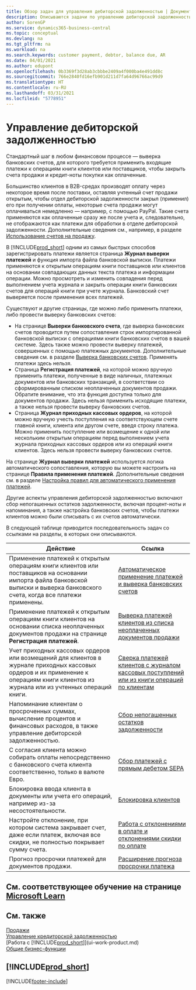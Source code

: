 ```yaml
---
title: Обзор задач для управления дебиторской задолженностью | Документация Майкрософт
description: Описываются задачи по управлению дебиторской задолженностью и применению платежей к операциям книг клиентов и поставщиков.
author: SorenGP
ms.service: dynamics365-business-central
ms.topic: conceptual
ms.devlang: na
ms.tgt_pltfrm: na
ms.workload: na
ms.search.keywords: customer payment, debtor, balance due, AR
ms.date: 04/01/2021
ms.author: edupont
ms.openlocfilehash: 0b3369f3d28ab3cbbbe2409a4f000ba4e491dd8c
ms.sourcegitcommit: 766e2840fd16efb901d211d7fa64d96766ac99d9
ms.translationtype: HT
ms.contentlocale: ru-RU
ms.lasthandoff: 03/31/2021
ms.locfileid: "5778951"
---
```

# <a name="managing-receivables"></a>Управление дебиторской задолженностью

Стандартный шаг в любом финансовом процессе — выверка банковских счетов, для которого требуется применить входящие платежи к операциям книги клиентов или поставщиков, чтобы закрыть счета продажи и кредит-ноты покупки как оплаченные.

Большинство клиентов в B2B-средах производят оплату через некоторое время после поставки, оставляя учтенный счет продажи открытым, чтобы отдел дебиторской задолженности закрыл (применил) его при получении оплаты, некоторые счета продажи могут оплачиваться немедленно — например, с помощью PayPal. Такие счета применяются как оплаченные сразу же после учета и, следовательно, не отображаются как платежи для обработки в отделе дебиторской задолженности. Дополнительные сведения см., например, в разделе [Использование счетов на продажу](sales-how-invoice-sales.md).  

В [!INCLUDE[prod_short](includes/prod_short.md)] одним из самых быстрых способов зарегистрировать платежи является страница **Журнал выверки платежей** и функция импорта файла банковской выписки. Платежи применяются к открытым операциям книги поставщиков или клиентов на основании совпадающих данных текста платежа и информации операции. Можно просмотреть и изменить совпадения перед выполнением учета журнала и закрыть операции книги банковских счетов для операций книги при учете журнала. Банковский счет выверяется после применения всех платежей.

Существуют и другие страницы, где можно либо применить платежи, либо провести выверку банковских счетов:

* На странице **Выверки банковского счета**, где выверка банковских счетов проводится путем сопоставления строк импортированной банковской выписки с операциями книги банковских счетов в вашей системе. Здесь также можно провести выверку платежей, совершенных с помощью платежных документов. Дополнительные сведения см. в разделе [Выверка банковских счетов](bank-how-reconcile-bank-accounts-separately.md). Применять платежи здесь нельзя.
* Страница **Регистрация платежей**, на которой можно вручную применить платежи, полученные в виде наличных, платежных документов или банковских транзакций, в соответствии со сформированным списком неоплаченных документов продажи. Обратите внимание, что эта функция доступна только для документов продажи. Здесь нельзя применить исходящие платежи, а также нельзя провести выверку банковских счетов.
* Страница **Журнал приходных кассовых ордеров**, на которой можно вручную учесть поступления на соответствующем счете главной книги, клиента или другом счете, введя строку платежа. Можно применить поступление или возмещение к одной или нескольким открытым операциям перед выполнением учета журнала приходных кассовых ордеров или из операций книги клиентов. Здесь нельзя провести выверку банковских счетов.

На странице **Журнал выверки платежей** используется логика автоматического сопоставления, которую вы можете настроить на странице **Правила применения платежей**. Дополнительные сведения см. в разделе [Настройка правил для автоматического применения платежей](receivables-how-set-up-payment-application-rules.md).  

Другие аспекты управления дебиторской задолженностью включают сбор непогашенных остатков задолженности, включая процент-ноты и напоминания, а также настройка банковских счетов, чтобы платежи клиентов можно были списывать с их счетов автоматически.

В следующей таблице приводится последовательность задач со ссылками на разделы, в которых они описываются.  

| Действие | Ссылка |
| --- | --- |
| Применение платежей к открытым операциям книги клиентов или поставщиков на основании импорта файла банковской выписки и выверка банковского счета, когда все платежи применены. |[Автоматическое применение платежей и выверка банковских счетов](receivables-apply-payments-auto-reconcile-bank-accounts.md) |
| Применение платежей к открытым операциям книги клиентов на основании списка неоплаченных документов продажи на странице **Регистрация платежей**. |[Выверка платежей клиентов из списка неоплаченных документов продажи](receivables-how-reconcile-customer-payments-list-unpaid-sales-documents.md) |
| Учет приходных кассовых ордеров или возмещений для клиентов в журнале приходных кассовых ордеров и их применение к операциям книги клиентов из журнала или из учтенных операций книги. |[Сверка платежей клиентов с журналом кассовых поступлений или из книги операций по клиентам](receivables-how-apply-sales-transactions-manually.md) |
| Напоминание клиентам о просроченных суммах, вычисление процентов и финансовых расходов, в также управление дебиторской задолженностью. |[Сбор непогашенных остатков задолженности](receivables-collect-outstanding-balances.md) |
|С согласия клиента можно собирать оплаты непосредственно с банковского счета клиента соответственно, только в валюте Евро.|[Сбор платежей с прямым дебетом SEPA](finance-collect-payments-with-sepa-direct-debit.md)|
|Блокировка ввода клиента в документы или учета его операций, например из-за несостоятельности.|[Блокировка клиентов](receivables-how-block-customers.md)|
|Настройте отклонение, при котором система закрывает счет, даже если платеж, включая все скидки, не полностью покрывает сумму счета.|[Работа с отклонениями в оплате и отклонениями скидки по оплате](finance-payment-tolerance-and-payment-discount-tolerance.md)|
| Прогноз просрочки платежей для документов продажи. | [Расширение прогноза просрочки платежа](ui-extensions-late-payment-prediction.md) |

## <a name="see-related-training-at-microsoft-learn"></a>См. соответствующее обучение на странице [Microsoft Learn](/learn/paths/process-customer-vendor-payments-dynamics-365-business-central/)

## <a name="see-also"></a>См. также
[Продажи](sales-manage-sales.md)  
[Управление кредиторской задолженностью](payables-manage-payables.md)  
[Работа с [!INCLUDE[prod_short](includes/prod_short.md)]](ui-work-product.md)  
[Общие бизнес-функции](ui-across-business-areas.md)

## [!INCLUDE[prod_short](includes/free_trial_md.md)]  


[!INCLUDE[footer-include](includes/footer-banner.md)]